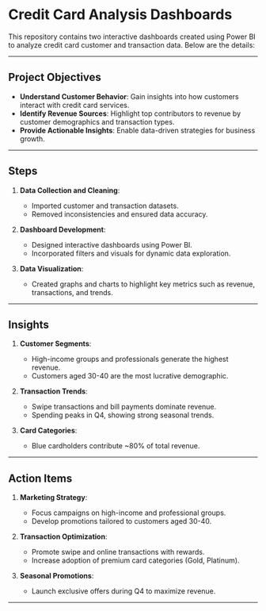# Credit Card Analysis Dashboards

This repository contains two interactive dashboards created using Power BI to analyze credit card customer and transaction data. Below are the details:

---

## Project Objectives

* **Understand Customer Behavior**: Gain insights into how customers interact with credit card services.
* **Identify Revenue Sources**: Highlight top contributors to revenue by customer demographics and transaction types.
* **Provide Actionable Insights**: Enable data-driven strategies for business growth.

---

## Steps

1. **Data Collection and Cleaning**:

   * Imported customer and transaction datasets.
   * Removed inconsistencies and ensured data accuracy.

2. **Dashboard Development**:

   * Designed interactive dashboards using Power BI.
   * Incorporated filters and visuals for dynamic data exploration.

3. **Data Visualization**:

   * Created graphs and charts to highlight key metrics such as revenue, transactions, and trends.

---

## Insights

1. **Customer Segments**:

   * High-income groups and professionals generate the highest revenue.
   * Customers aged 30-40 are the most lucrative demographic.

2. **Transaction Trends**:

   * Swipe transactions and bill payments dominate revenue.
   * Spending peaks in Q4, showing strong seasonal trends.

3. **Card Categories**:

   * Blue cardholders contribute \~80% of total revenue.

---

## Action Items

1. **Marketing Strategy**:

   * Focus campaigns on high-income and professional groups.
   * Develop promotions tailored to customers aged 30-40.

2. **Transaction Optimization**:

   * Promote swipe and online transactions with rewards.
   * Increase adoption of premium card categories (Gold, Platinum).

3. **Seasonal Promotions**:

   * Launch exclusive offers during Q4 to maximize revenue.

---


